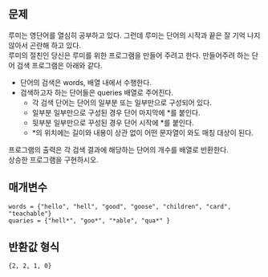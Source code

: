 ## 문제

루미는 영단어를 열심히 공부하고 있다. 그런데 루미는 단어의 시작과 끝은 잘 기억 나지 않아서 곤란해 하고 있다.  
루미의 절친인 당신은 루미를 위한 프로그램을 만들어 주려고 한다. 만들어주려 하는 단어 검색 프로그램은 아래와 같다.

- 단어의 검색은 words, 배열 내에서 수행한다.
- 검색하고자 하는 단어들은 queries 배열로 주어진다.
  - 각 검색 단어는 단어의 일부분 또는 일부만으로 구성되어 있다.
  - 일부분 일부만으로 구성된 경우 단어 마지막에 *를 붙인다.
  - 뒷부분 일부만으로 꾸성된 경우 단어 시작에 *를 붙인다.
  - *의 위치에는 길이와 내용이 상관 없이 어떤 문자열이 와도 매칭 대상이 된다.

프로그램의 출력은 각 검색 결과에 해당하는 단어의 개수를 배열로 반환한다.  
상승한 프로그램을 구현하시오.

## 매개변수

```
words = {"hello", "hell", "good", "goose", "children", "card", "teachable"}
quaries = {"hell*", "goo*", "*able", "qua*" }
```

## 반환값 형식

```
{2, 2, 1, 0}
```